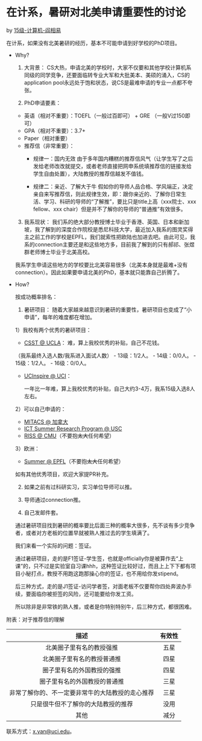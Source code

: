 # 在计系，暑研对北美申请重要性的讨论

by [15级-计算机-阎相易](/grad-application/computer-science-and-engineering/[US]-15-yanxiangyi)

在计系，如果没有北美暑研的经历，基本不可能申请到好学校的PhD项目。

- Why?

  1. 大背景：
    CS大热，申请北美的学校时，大家不仅要和其他学校计算机系同级的同学竞争，还要面临转专业大军和大批美本、美硕的涌入，CS的application pool永远处于饱和状态，说CS是最难申请的专业一点都不夸张。

  2. PhD申请要素：
    - 英语（相对不重要）：TOEFL（一般过百即可） + GRE （一般V过150即可）
    - GPA（相对不重要）：3.7+
    - Paper（相对重要）
    - 推荐信（非常重要）：
      - 规律一：国内无效
      由于多年国内糟糕的推荐信风气（让学生写了之后发给老师改改就提交，或者老师直接把网申系统填推荐信的链接发给学生自由处置），大陆教授的推荐信越发不值钱。

      - 规律二：亲近、了解大于牛
      假如你的导师人品合格、学风端正，决定亲自来写推荐信，则此规律生效，即：跟你亲近的、了解你日常生活、学习、科研的导师的“了解推”，要比只是title上高（xxx院士、xxx fellow、xxx chair）但是并不了解你的导师的“普通推”有效很多。

  3. 我系现状：
    我们系的绝大部分教授博士毕业于香港、英国、日本和新加坡，我了解到的深度合作院校是悉尼科技大学，最近加入我系的图灵奖得主之前工作的学校是EPFL，我们就索性把欧陆也加进去吧。由此可见，我系的connection主要还是和这些地方多，目前我了解到的只有郝祁、张煜群老师博士毕业于北美高校。

    我系学生申请这些地方的学校要比北美容易很多（北美本身就是最难+没有connection）。因此如果要申请北美的PhD，基本就只能靠自己折腾了。

- How?

  按成功概率排名：

  1. 暑研项目：
    随着大家越来越意识到暑研的重要性，暑研项目也变成了“小申请”，每年的难度都在增加。

    1）我校有两个优秀的暑研项目：
    - [CSST @ UCLA](https://csst.ucla.edu/)：
      难，算上我校优秀的补贴，自己不花钱。

    （我系最终入选人数/我系进入面试人数）
      - 13级：1/2人。
      - 14级：0/0人。
      - 15级：1/2人。
      - 16级：0/0人。

    - [UCInspire @ UCI](https://sites.uci.edu/ucinspire/)：

      一年比一年难，算上我校优秀的补贴，自己大约3-4万，我系15级入选8人左右。

    2）可以自己申请的：
    - [MITACS @ 加拿大](https://www.mitacs.ca/en)
    - [ICT Summer Research Program @ USC](http://ict.usc.edu/academics/internships/)
    - [RISS @ CMU](https://riss.ri.cmu.edu/)（不要抱~~太大~~任何希望）

    3）欧洲：
    - [Summer @ EPFL](https://summer.epfl.ch/)（不要抱~~太大~~任何希望）

    如有其他优秀项目，欢迎大家提PR补充。

  2. 如果之前有过科研实习，实习单位导师可以推。

  3. 导师通过connection推。

  4. 自己发邮件套。

  通过暑研项目找到暑研的概率要比后面三种的概率大很多，先不谈有多少竞争者，或者对方老板的位置早就被熟人推过去的学生填满了。

  我们来看一个实际的问题：签证。

  通过暑研项目，走的是F1签证-学生签，也就是officially你是被算作去“上课”的，只不过是实验室自习课hhh，这种签证比较好过，而且上上下下都有项目小秘打点，教授不用跑这跑那操心你的签证，也不用给你发stipend。

  后三种方式，走的是J1签证-访问学者签，对面老板不仅要帮你四处奔波办手续，要面临你被拒签的风险，还可能要给你发工资。

  所以除非是非常铁的熟人推，或者是你特别特别牛，后三种方式，都很困难。



附表：对于推荐信的理解

| 描述 | 有效性 |           
| :---: | :---: |
| 北美圈子里有名的教授强推 | 五星 |
| 北美圈子里有名的教授普通推 | 四星 |
| 圈子里有名的外国教授的强推 | 四星 |
| 圈子里有名的外国教授的普通推 | 三星 |
| 非常了解你的、不一定要非常牛的大陆教授的走心推荐 | 三星 |
| 只是很牛但不了解你的大陆教授的推荐 | 没用 |
| 其他 | 减分 |

  联系方式：x.yan@uci.edu。
